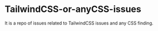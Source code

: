 # TailwindCSS-or-anyCSS-issues
It is a repo of issues related to TailwindCSS issues and any CSS finding. 
